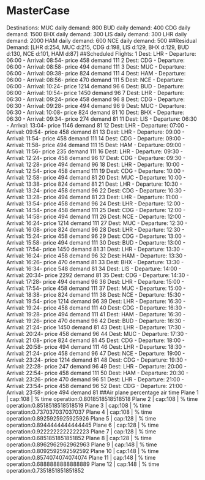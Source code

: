 # MasterCase


Destinations: 
MUC daily demand: 800
BUD daily demand: 400
CDG daily demand: 1500
BHX daily demand: 300
LIS daily demand: 300
LHR daily demand: 2000
HAM daily demand: 600
NCE daily demand: 500
##Residual Demand:
[LHR d:254, MUC d:215, CDG d:198, LIS d:129, BHX d:129, BUD d:130, NCE d:101, HAM d:87]
##Scheduled Flights:
1 Dest: LHR - Departure: 06:00 - Arrival: 08:54- price 458 demand 111
2 Dest: CDG - Departure: 06:00 - Arrival: 08:58- price 494 demand 111
3 Dest: MUC - Departure: 06:00 - Arrival: 09:38- price 824 demand 111
4 Dest: HAM - Departure: 06:00 - Arrival: 08:56- price 470 demand 111
5 Dest: NCE - Departure: 06:00 - Arrival: 10:24- price 1214 demand 96
6 Dest: BUD - Departure: 06:00 - Arrival: 10:54- price 1450 demand 96
7 Dest: LHR - Departure: 06:30 - Arrival: 09:24- price 458 demand 96
8 Dest: CDG - Departure: 06:30 - Arrival: 09:28- price 494 demand 96
9 Dest: MUC - Departure: 06:30 - Arrival: 10:08- price 824 demand 81
10 Dest: BHX - Departure: 06:30 - Arrival: 09:34- price 274 demand 81
11 Dest: LIS - Departure: 06:30 - Arrival: 13:04- price 1146 demand 81
12 Dest: LHR - Departure: 07:00 - Arrival: 09:54- price 458 demand 81
13 Dest: LHR - Departure: 09:00 - Arrival: 11:54- price 458 demand 111
14 Dest: CDG - Departure: 09:00 - Arrival: 11:58- price 494 demand 111
15 Dest: HAM - Departure: 09:00 - Arrival: 11:56- price 235 demand 111
16 Dest: LHR - Departure: 09:30 - Arrival: 12:24- price 458 demand 96
17 Dest: CDG - Departure: 09:30 - Arrival: 12:28- price 494 demand 96
18 Dest: LHR - Departure: 10:00 - Arrival: 12:54- price 458 demand 111
19 Dest: CDG - Departure: 10:00 - Arrival: 12:58- price 494 demand 81
20 Dest: MUC - Departure: 10:00 - Arrival: 13:38- price 824 demand 81
21 Dest: LHR - Departure: 10:30 - Arrival: 13:24- price 458 demand 96
22 Dest: CDG - Departure: 10:30 - Arrival: 13:28- price 494 demand 81
23 Dest: LHR - Departure: 11:00 - Arrival: 13:54- price 458 demand 96
24 Dest: LHR - Departure: 12:00 - Arrival: 14:54- price 458 demand 111
25 Dest: CDG - Departure: 12:00 - Arrival: 14:58- price 494 demand 111
26 Dest: NCE - Departure: 12:00 - Arrival: 16:24- price 1214 demand 111
27 Dest: MUC - Departure: 12:30 - Arrival: 16:08- price 824 demand 96
28 Dest: LHR - Departure: 12:30 - Arrival: 15:24- price 458 demand 96
29 Dest: CDG - Departure: 13:00 - Arrival: 15:58- price 494 demand 111
30 Dest: BUD - Departure: 13:00 - Arrival: 17:54- price 1450 demand 81
31 Dest: LHR - Departure: 13:30 - Arrival: 16:24- price 458 demand 96
32 Dest: HAM - Departure: 13:30 - Arrival: 16:26- price 470 demand 81
33 Dest: BHX - Departure: 13:30 - Arrival: 16:34- price 548 demand 81
34 Dest: LIS - Departure: 14:00 - Arrival: 20:34- price 2292 demand 81
35 Dest: CDG - Departure: 14:30 - Arrival: 17:28- price 494 demand 96
36 Dest: LHR - Departure: 15:00 - Arrival: 17:54- price 458 demand 111
37 Dest: MUC - Departure: 15:00 - Arrival: 18:38- price 824 demand 111
38 Dest: NCE - Departure: 15:30 - Arrival: 19:54- price 1214 demand 96
39 Dest: LHR - Departure: 16:30 - Arrival: 19:24- price 458 demand 111
40 Dest: CDG - Departure: 16:30 - Arrival: 19:28- price 494 demand 111
41 Dest: HAM - Departure: 16:30 - Arrival: 19:26- price 470 demand 96
42 Dest: BUD - Departure: 16:30 - Arrival: 21:24- price 1450 demand 81
43 Dest: LHR - Departure: 17:30 - Arrival: 20:24- price 458 demand 96
44 Dest: MUC - Departure: 17:30 - Arrival: 21:08- price 824 demand 81
45 Dest: CDG - Departure: 18:00 - Arrival: 20:58- price 494 demand 111
46 Dest: LHR - Departure: 18:30 - Arrival: 21:24- price 458 demand 96
47 Dest: NCE - Departure: 19:00 - Arrival: 23:24- price 1214 demand 81
48 Dest: CDG - Departure: 19:30 - Arrival: 22:28- price 247 demand 96
49 Dest: LHR - Departure: 20:00 - Arrival: 22:54- price 458 demand 111
50 Dest: HAM - Departure: 20:30 - Arrival: 23:26- price 470 demand 96
51 Dest: LHR - Departure: 21:00 - Arrival: 23:54- price 458 demand 96
52 Dest: CDG - Departure: 21:00 - Arrival: 23:58- price 494 demand 81
##Air plane percentage air time
Plane 1 | cap:108 | % time operation:0.8018518518518518
Plane 2 | cap:108 | % time operation:0.8518518518518519
Plane 3 | cap:108 | % time operation:0.737037037037037
Plane 4 | cap:108 | % time operation:0.8925925925925926
Plane 5 | cap:128 | % time operation:0.8944444444444445
Plane 6 | cap:128 | % time operation:0.9222222222222223
Plane 7 | cap:128 | % time operation:0.6851851851851852
Plane 8 | cap:128 | % time operation:0.8962962962962963
Plane 9 | cap:148 | % time operation:0.8092592592592592
Plane 10 | cap:148 | % time operation:0.8574074074074074
Plane 11 | cap:148 | % time operation:0.6888888888888889
Plane 12 | cap:148 | % time operation:0.7351851851851852


